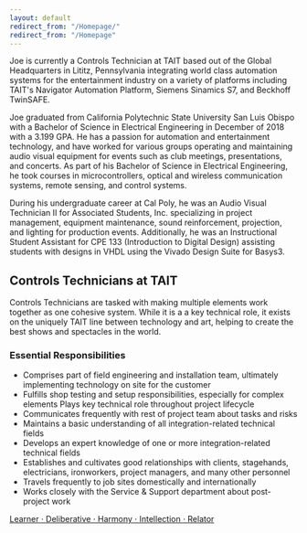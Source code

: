 ```yaml
---
layout: default
redirect_from: "/Homepage/"
redirect_from: "/Homepage"
---
```


Joe is currently a Controls Technician at TAIT based out of the Global Headquarters in Lititz, Pennsylvania integrating world class automation systems for the entertainment industry on a variety of platforms including TAIT's Navigator Automation Platform, Siemens Sinamics S7, and Beckhoff TwinSAFE.

Joe graduated from California Polytechnic State University San Luis Obispo with a Bachelor of Science in Electrical Engineering in December of 2018 with a 3.199 GPA. He has a passion for automation and entertainment technology, and have worked for various groups operating and maintaining audio visual equipment for events such as club meetings, presentations, and concerts. As part of his Bachelor of Science in Electrical Engineering, he took courses in microcontrollers, optical and wireless communication systems, remote sensing, and control systems.

During his undergraduate career at Cal Poly, he was an Audio Visual Technician II for Associated Students, Inc. specializing in project management, equipment maintenance, sound reinforcement, projection, and lighting for production events. Additionally, he was an Instructional Student Assistant for CPE 133 (Introduction to Digital Design) assisting students with designs in VHDL using the Vivado Design Suite for Basys3.


## Controls Technicians at TAIT

Controls Technicians are tasked with making multiple elements work together as one cohesive system. While it is a a key technical role, it exists on the uniquely TAIT line between technology and art, helping to create the best shows and spectacles in the world.
    
### Essential Responsibilities

*   Comprises part of field engineering and installation team, ultimately implementing technology on site for the customer
*   Fulfills shop testing and setup responsibilities, especially for complex elements Plays key technical role throughout project lifecycle
*   Communicates frequently with rest of project team about tasks and risks
*   Maintains a basic understanding of all integration-related technical fields
*   Develops an expert knowledge of one or more integration-related technical fields
*   Establishes and cultivates good relationships with clients, stagehands, electricians, ironworkers, project managers, and many other personnel
*   Travels frequently to job sites domestically and internationally
*   Works closely with the Service & Support department about post-project work 


[Learner ⋅ Deliberative ⋅ Harmony ⋅ Intellection ⋅ Relator](./strengths_quest)
